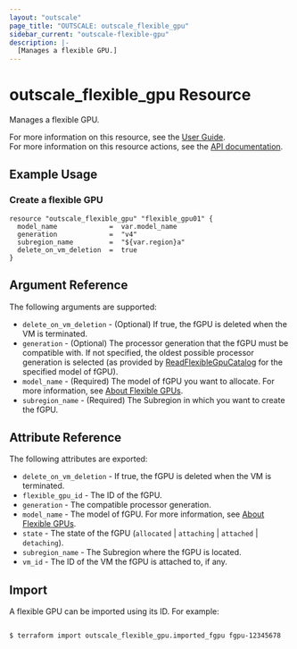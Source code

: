 ```yaml
---
layout: "outscale"
page_title: "OUTSCALE: outscale_flexible_gpu"
sidebar_current: "outscale-flexible-gpu"
description: |-
  [Manages a flexible GPU.]
---
```


# outscale_flexible_gpu Resource

Manages a flexible GPU.

For more information on this resource, see the [User Guide](https://docs.outscale.com/en/userguide/About-Flexible-GPUs.html).  
For more information on this resource actions, see the [API documentation](https://docs.outscale.com/api#3ds-outscale-api-flexiblegpu).

## Example Usage

### Create a flexible GPU

```hcl
resource "outscale_flexible_gpu" "flexible_gpu01" {
  model_name             =  var.model_name
  generation             =  "v4"
  subregion_name         =  "${var.region}a"
  delete_on_vm_deletion  =  true
}
```

## Argument Reference

The following arguments are supported:

* `delete_on_vm_deletion` - (Optional) If true, the fGPU is deleted when the VM is terminated.
* `generation` - (Optional) The processor generation that the fGPU must be compatible with. If not specified, the oldest possible processor generation is selected (as provided by [ReadFlexibleGpuCatalog](https://docs.outscale.com/api#readflexiblegpucatalog) for the specified model of fGPU).
* `model_name` - (Required) The model of fGPU you want to allocate. For more information, see [About Flexible GPUs](https://docs.outscale.com/en/userguide/About-Flexible-GPUs.html).
* `subregion_name` - (Required) The Subregion in which you want to create the fGPU.

## Attribute Reference

The following attributes are exported:

* `delete_on_vm_deletion` - If true, the fGPU is deleted when the VM is terminated.
* `flexible_gpu_id` - The ID of the fGPU.
* `generation` - The compatible processor generation.
* `model_name` - The model of fGPU. For more information, see [About Flexible GPUs](https://docs.outscale.com/en/userguide/About-Flexible-GPUs.html).
* `state` - The state of the fGPU (`allocated` \| `attaching` \| `attached` \| `detaching`).
* `subregion_name` - The Subregion where the fGPU is located.
* `vm_id` - The ID of the VM the fGPU is attached to, if any.

## Import

A flexible GPU can be imported using its ID. For example:

```console

$ terraform import outscale_flexible_gpu.imported_fgpu fgpu-12345678

```
